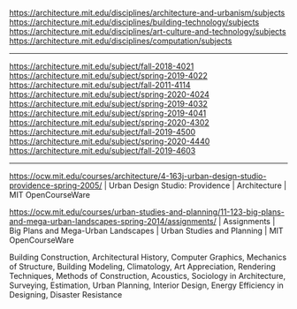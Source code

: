 https://architecture.mit.edu/disciplines/architecture-and-urbanism/subjects
https://architecture.mit.edu/disciplines/building-technology/subjects
https://architecture.mit.edu/disciplines/art-culture-and-technology/subjects
https://architecture.mit.edu/disciplines/computation/subjects

---

https://architecture.mit.edu/subject/fall-2018-4021
https://architecture.mit.edu/subject/spring-2019-4022
https://architecture.mit.edu/subject/fall-2011-4114
https://architecture.mit.edu/subject/spring-2020-4024
https://architecture.mit.edu/subject/spring-2019-4032
https://architecture.mit.edu/subject/spring-2019-4041
https://architecture.mit.edu/subject/spring-2020-4302
https://architecture.mit.edu/subject/fall-2019-4500
https://architecture.mit.edu/subject/spring-2020-4440
https://architecture.mit.edu/subject/fall-2019-4603

---

https://ocw.mit.edu/courses/architecture/4-163j-urban-design-studio-providence-spring-2005/ | Urban Design Studio: Providence | Architecture | MIT OpenCourseWare

https://ocw.mit.edu/courses/urban-studies-and-planning/11-123-big-plans-and-mega-urban-landscapes-spring-2014/assignments/ | Assignments | Big Plans and Mega-Urban Landscapes | Urban Studies and Planning | MIT OpenCourseWare

Building Construction, Architectural History, Computer Graphics, Mechanics of Structure, Building Modeling, Climatology, Art Appreciation, Rendering Techniques, Methods of Construction, Acoustics, Sociology in Architecture, Surveying, Estimation, Urban Planning, Interior Design, Energy Efficiency in Designing, Disaster Resistance
